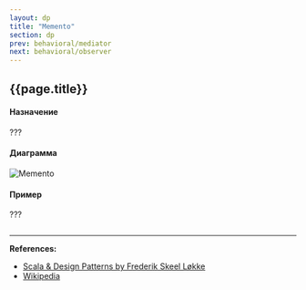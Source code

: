 ```yaml
---
layout: dp
title: "Memento"
section: dp
prev: behavioral/mediator
next: behavioral/observer
---
```


## {{page.title}}

#### Назначение

???

#### Диаграмма

![Memento](https://commons.wikimedia.org/wiki/File:Memento_design_pattern.png?uselang=ru)

#### Пример

???

```scala mdoc

```


---

**References:**
- [Scala & Design Patterns by Frederik Skeel Løkke](https://www.scala-lang.org/old/sites/default/files/FrederikThesis.pdf)
- [Wikipedia](https://ru.wikipedia.org/wiki/%D0%A5%D1%80%D0%B0%D0%BD%D0%B8%D1%82%D0%B5%D0%BB%D1%8C_(%D1%88%D0%B0%D0%B1%D0%BB%D0%BE%D0%BD_%D0%BF%D1%80%D0%BE%D0%B5%D0%BA%D1%82%D0%B8%D1%80%D0%BE%D0%B2%D0%B0%D0%BD%D0%B8%D1%8F))
